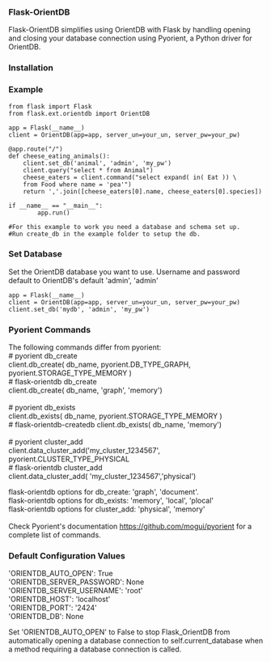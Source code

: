 <h3>Flask-OrientDB</h3>
Flask-OrientDB simplifies using OrientDB with Flask by handling opening and closing your database connection
using Pyorient, a Python driver for OrientDB.

### Installation

### Example 
    from flask import Flask
    from flask.ext.orientdb import OrientDB
    
    app = Flask(__name__)
    client = OrientDB(app=app, server_un=your_un, server_pw=your_pw)
  
    @app.route("/")
    def cheese_eating_animals():
        client.set_db('animal', 'admin', 'my_pw')
        client.query("select * from Animal")
        cheese_eaters = client.command("select expand( in( Eat )) \
        from Food where name = 'pea'")
        return ','.join([cheese_eaters[0].name, cheese_eaters[0].species])
    
    if __name__ == "__main__":
            app.run()
            
    #For this example to work you need a database and schema set up.
    #Run create_db in the example folder to setup the db.

### Set Database
Set the OrientDB database you want to use. 
Username and password default to OrientDB's default 'admin', 'admin'
    
    app = Flask(__name__)
    client = OrientDB(app=app, server_un=your_un, server_pw=your_pw)
    client.set_db('mydb', 'admin', 'my_pw')

### Pyorient Commands
The following commands differ from pyorient:    
    # pyorient db_create   <br>
    client.db_create( db_name, pyorient.DB_TYPE_GRAPH, pyorient.STORAGE_TYPE_MEMORY ) <br>
    # flask-orientdb db_create   <br>
    client.db_create( db_name, 'graph', 'memory')    <br>
    <br>
    # pyorient db_exists <br>
    client.db_exists( db_name, pyorient.STORAGE_TYPE_MEMORY ) <br>
    # flask-orientdb-createdb
    client.db_exists( db_name, 'memory') <br>
    <br>
    # pyorient cluster_add <br>
     client.data_cluster_add('my_cluster_1234567', pyorient.CLUSTER_TYPE_PHYSICAL <br>
    # flask-orientdb cluster_add <br>
    client.data_cluster_add( 'my_cluster_1234567','physical') <br>
    
    

flask-orientdb options for db_create: 'graph', 'document'. <br>
flask-orientdb options for db_exists: 'memory', 'local', 'plocal' <br>
flask-orientdb options for cluster_add: 'physical', 'memory' <br>
 <br>
Check Pyorient's documentation https://github.com/mogui/pyorient for a
complete list of commands. 


### Default Configuration Values
'ORIENTDB_AUTO_OPEN': True <br>
'ORIENTDB_SERVER_PASSWORD': None <br>
'ORIENTDB_SERVER_USERNAME': 'root' <br>
'ORIENTDB_HOST': 'localhost' <br>
'ORIENTDB_PORT': '2424'  <br>
'ORIENTDB_DB': None

Set 'ORIENTDB_AUTO_OPEN' to False to stop Flask_OrientDB from automatically
opening a database connection to self.current_database when a method requiring
a database connection is called.
